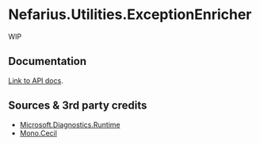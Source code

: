 ﻿# Nefarius.Utilities.ExceptionEnricher

WIP

## Documentation

[Link to API docs](../docs/index.md).

## Sources & 3rd party credits

- [Microsoft.Diagnostics.Runtime](https://github.com/microsoft/clrmd)
- [Mono.Cecil](https://www.mono-project.com/docs/tools+libraries/libraries/Mono.Cecil/)
